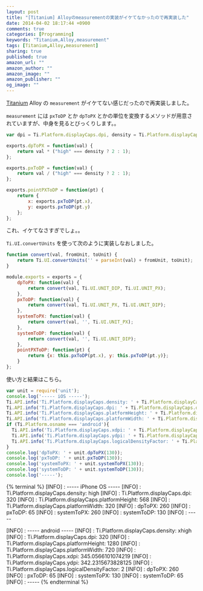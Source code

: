 ```yaml
---
layout: post
title: "[Titanium] Alloyのmeasurementの実装がイケてなかったので再実装した"
date: 2014-04-02 18:17:44 +0900
comments: true
categories: [Programming]
keywords: "Titanium,Alloy,measurement"
tags: [Titanium,Alloy,measurement]
sharing: true
published: true
amazon_url: ""
amazon_author: ""
amazon_image: ""
amazon_publisher: ""
og_image: ""
---
```


[Titanium](http://www.appcelerator.com/titanium/) Alloy の `measurement` がイケてない感じだったので再実装しました。

`measurement` には `pxToDP` とか `dpToPX` とかの単位を変換するメソッドが用意されていますが、中身を見るとびっくりします。。

<!-- more -->

```javascript alloy/measurement.js (alloy 1.3.1)
var dpi = Ti.Platform.displayCaps.dpi, density = Ti.Platform.displayCaps.density;

exports.dpToPX = function(val) {
    return val * ("high" === density ? 2 : 1);
};

exports.pxToDP = function(val) {
    return val / ("high" === density ? 2 : 1);
};

exports.pointPXToDP = function(pt) {
    return {
        x: exports.pxToDP(pt.x),
        y: exports.pxToDP(pt.y)
    };
};
```

これ、イケてなさすぎでしょ。。

`Ti.UI.convertUnits` を使って次のように実装しなおしました。

```javascript lib/unit.js
function convert(val, fromUnit, toUnit) {
    return Ti.UI.convertUnits('' + parseInt(val) + fromUnit, toUnit);
}

module.exports = exports = {
    dpToPX: function(val) {
        return convert(val, Ti.UI.UNIT_DIP, Ti.UI.UNIT_PX);
    },
    pxToDP: function(val) {
        return convert(val, Ti.UI.UNIT_PX, Ti.UI.UNIT_DIP);
    },
    systemToPX: function(val) {
        return convert(val, '', Ti.UI.UNIT_PX);
    },
    systemToDP: function(val) {
        return convert(val, '', Ti.UI.UNIT_DIP);
    },
    pointPXToDP: function(pt) {
        return {x: this.pxToDP(pt.x), y: this.pxToDP(pt.y)};
    }
};
```


使い方と結果はこちら。

```javascript sample.js
var unit = require('unit');
console.log('----- iOS -----');
Ti.API.info('Ti.Platform.displayCaps.density: ' + Ti.Platform.displayCaps.density);
Ti.API.info('Ti.Platform.displayCaps.dpi: ' + Ti.Platform.displayCaps.dpi);
Ti.API.info('Ti.Platform.displayCaps.platformHeight: ' + Ti.Platform.displayCaps.platformHeight);
Ti.API.info('Ti.Platform.displayCaps.platformWidth: ' + Ti.Platform.displayCaps.platformWidth);
if (Ti.Platform.osname === 'android'){
  Ti.API.info('Ti.Platform.displayCaps.xdpi: ' + Ti.Platform.displayCaps.xdpi);
  Ti.API.info('Ti.Platform.displayCaps.ydpi: ' + Ti.Platform.displayCaps.ydpi);
  Ti.API.info('Ti.Platform.displayCaps.logicalDensityFactor: ' + Ti.Platform.displayCaps.logicalDensityFactor);
}
console.log('dpToPX: ' + unit.dpToPX(130));
console.log('pxToDP: ' + unit.pxToDP(130));
console.log('systemToPX: ' + unit.systemToPX(130));
console.log('systemToDP: ' + unit.systemToDP(130));
console.log('-----');
```

{% terminal %}
[INFO] :   ----- iPhone OS -----
[INFO] :   Ti.Platform.displayCaps.density: high
[INFO] :   Ti.Platform.displayCaps.dpi: 320
[INFO] :   Ti.Platform.displayCaps.platformHeight: 568
[INFO] :   Ti.Platform.displayCaps.platformWidth: 320
[INFO] :   dpToPX: 260
[INFO] :   pxToDP: 65
[INFO] :   systemToPX: 260
[INFO] :   systemToDP: 130
[INFO] :   -----

[INFO] :   ----- android -----
[INFO] :   Ti.Platform.displayCaps.density: xhigh
[INFO] :   Ti.Platform.displayCaps.dpi: 320
[INFO] :   Ti.Platform.displayCaps.platformHeight: 1280
[INFO] :   Ti.Platform.displayCaps.platformWidth: 720
[INFO] :   Ti.Platform.displayCaps.xdpi: 345.0566101074219
[INFO] :   Ti.Platform.displayCaps.ydpi: 342.2315673828125
[INFO] :   Ti.Platform.displayCaps.logicalDensityFactor: 2
[INFO] :   dpToPX: 260
[INFO] :   pxToDP: 65
[INFO] :   systemToPX: 130
[INFO] :   systemToDP: 65
[INFO] :   -----
{% endterminal %}
